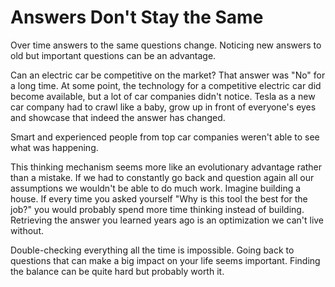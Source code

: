 # Answers Don't Stay the Same

Over time answers to the same questions change. Noticing new answers to old but important questions can be an advantage.

Can an electric car be competitive on the market? That answer was "No" for a long time. At some point, the technology for a competitive electric car did become available, but a lot of car companies didn't notice. Tesla as a new car company had to crawl like a baby, grow up in front of everyone's eyes and showcase that indeed the answer has changed.

Smart and experienced people from top car companies weren't able to see what was happening.

This thinking mechanism seems more like an evolutionary advantage rather than a mistake. If we had to constantly go back and question again all our assumptions we wouldn't be able to do much work. Imagine building a house. If every time you asked yourself "Why is this tool the best for the job?" you would probably spend more time thinking instead of building. Retrieving the answer you learned years ago is an optimization we can't live without.

Double-checking everything all the time is impossible. Going back to questions that can make a big impact on your life seems important. Finding the balance can be quite hard but probably worth it.
